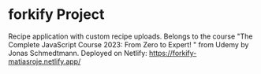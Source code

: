 # forkify Project

Recipe application with custom recipe uploads.
Belongs to the course "The Complete JavaScript Course 2023: From Zero to Expert! " from Udemy by Jonas Schmedtmann.
Deployed on Netlify: https://forkify-matiasroje.netlify.app/
